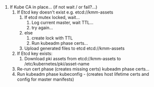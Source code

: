 1. If Kube CA in place... (if not wait / or fail?...)
    1. If Etcd key doesn't exist e.g. etcd://kmm-assets
        1. If etcd mutex locked, wait... 
            1. Log current master, wait TTL...
            2. try again...
        2. else
            1. create lock with TTL
            2. Run kubeadm phase certs...
        3. Upload generated files to etcd etcd://kmm-assets
    2. If Etcd key exists:
        1. Download pki assets from etcd://kmm-assets to /etc/kubernetes/pki/asset-name
    3. Re-run cert phase (creates missing certs) kubeadm phase certs...
    4. Run kubeadm phase kubeconfig - (creates host lifetime certs and config for master manifests)
